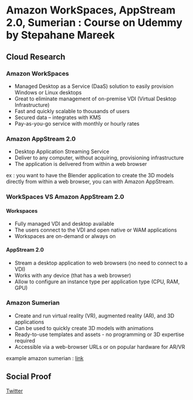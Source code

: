 
# Amazon WorkSpaces, AppStream 2.0, Sumerian : Course on Udemmy by Stepahane Mareek

## Cloud Research
### Amazon WorkSpaces
- Managed Desktop as a Service (DaaS) solution to easily provision Windows or Linux desktops
- Great to eliminate management of on-premise VDI (Virtual Desktop Infrastructure)
- Fast and quickly scalable to thousands of users
- Secured data – integrates with KMS
- Pay-as-you-go service with monthly or hourly rates

### Amazon AppStream 2.0
- Desktop Application Streaming Service
- Deliver to any computer, without acquiring, provisioning infrastructure
- The application is delivered from within a web browser

ex : you want to have the Blender application to create the 3D models directly from within a web browser, you can with Amazon AppStream.

### WorkSpaces VS Amazon AppStream 2.0
#### Workspaces
- Fully managed VDI and desktop available
- The users connect to the VDI and open native or WAM applications
- Workspaces are on-demand or always on

#### AppStream 2.0
- Stream a desktop application to web browsers (no need to connect to a VDI)
- Works with any device (that has a web browser)
- Allow to configure an instance type per application type (CPU, RAM, GPU)

### Amazon Sumerian
- Create and run virtual reality (VR), augmented reality (AR), and 3D applications
- Can be used to quickly create 3D models with animations
- Ready-to-use templates and assets - no programming or 3D expertise required
- Accessible via a web-browser URLs or on popular hardware for AR/VR

example amazon sumerian : [link](https://docs.aws.amazon.com/sumerian/latest/userguide/gettingstartedshowcase.html)

## Social Proof

[Twitter](https://twitter.com/tiaradwim1306/status/1626937601793073152)
